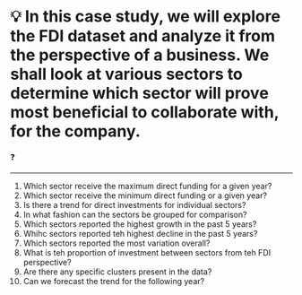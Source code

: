 # 💡 In this case study, we will explore the FDI dataset and analyze it from the perspective of a business. We shall look at various sectors to determine which sector will prove most beneficial to collaborate with, for the company. 

❓
_______
1. Which sector receive the maximum direct funding for a given year?
2. Which sector receive the minimum direct funding or a given year?
3. Is there a trend for direct investments for individual sectors?
4. In what fashion can the sectors be grouped for comparison?
5. Which sectors reported the highest growth in the past 5 years?
6. Whihc sectors reported teh highest decline in the past 5 years?
7. Which sectors reported the most variation overall?
8. What is teh proportion of investment between sectors from teh FDI perspective?
9. Are there any specific clusters present in the data?
10. Can we forecast the trend for the following year?
